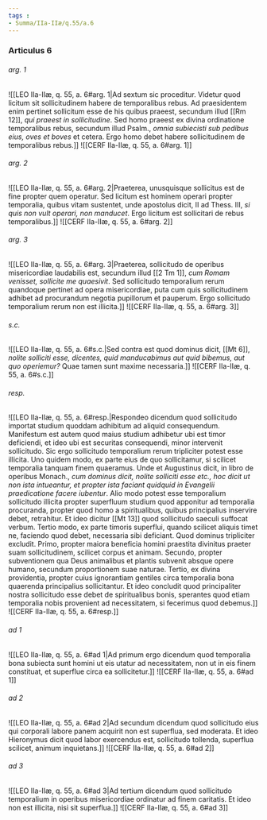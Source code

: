 ```yaml
---
tags : 
- Summa/IIa-IIæ/q.55/a.6
---
```


### Articulus 6

###### arg. 1
![[LEO IIa-IIæ, q. 55, a. 6#arg. 1|Ad sextum sic proceditur. Videtur quod licitum sit sollicitudinem habere de temporalibus rebus. Ad praesidentem enim pertinet sollicitum esse de his quibus praeest, secundum illud [[Rm 12]], *qui praeest in sollicitudine*. Sed homo praeest ex divina ordinatione temporalibus rebus, secundum illud Psalm., *omnia subiecisti sub pedibus eius, oves et boves* et cetera. Ergo homo debet habere sollicitudinem de temporalibus rebus.]]
![[CERF IIa-IIæ, q. 55, a. 6#arg. 1]]

###### arg. 2
![[LEO IIa-IIæ, q. 55, a. 6#arg. 2|Praeterea, unusquisque sollicitus est de fine propter quem operatur. Sed licitum est hominem operari propter temporalia, quibus vitam sustentet, unde apostolus dicit, II ad Thess. III, *si quis non vult operari, non manducet*. Ergo licitum est sollicitari de rebus temporalibus.]]
![[CERF IIa-IIæ, q. 55, a. 6#arg. 2]]

###### arg. 3
![[LEO IIa-IIæ, q. 55, a. 6#arg. 3|Praeterea, sollicitudo de operibus misericordiae laudabilis est, secundum illud [[2 Tm 1]], *cum Romam venisset, sollicite me quaesivit*. Sed sollicitudo temporalium rerum quandoque pertinet ad opera misericordiae, puta cum quis sollicitudinem adhibet ad procurandum negotia pupillorum et pauperum. Ergo sollicitudo temporalium rerum non est illicita.]]
![[CERF IIa-IIæ, q. 55, a. 6#arg. 3]]

###### s.c.
![[LEO IIa-IIæ, q. 55, a. 6#s.c.|Sed contra est quod dominus dicit, [[Mt 6]], *nolite solliciti esse, dicentes, quid manducabimus aut quid bibemus, aut quo operiemur?* Quae tamen sunt maxime necessaria.]]
![[CERF IIa-IIæ, q. 55, a. 6#s.c.]]

###### resp.
![[LEO IIa-IIæ, q. 55, a. 6#resp.|Respondeo dicendum quod sollicitudo importat studium quoddam adhibitum ad aliquid consequendum. Manifestum est autem quod maius studium adhibetur ubi est timor deficiendi, et ideo ubi est securitas consequendi, minor intervenit sollicitudo. Sic ergo sollicitudo temporalium rerum tripliciter potest esse illicita. Uno quidem modo, ex parte eius de quo sollicitamur, si scilicet temporalia tanquam finem quaeramus. Unde et Augustinus dicit, in libro de operibus Monach., *cum dominus dicit, nolite solliciti esse etc., hoc dicit ut non ista intueantur, et propter ista faciant quidquid in Evangelii praedicatione facere iubentur*. Alio modo potest esse temporalium sollicitudo illicita propter superfluum studium quod apponitur ad temporalia procuranda, propter quod homo a spiritualibus, quibus principalius inservire debet, retrahitur. Et ideo dicitur [[Mt 13]] quod sollicitudo saeculi suffocat verbum. Tertio modo, ex parte timoris superflui, quando scilicet aliquis timet ne, faciendo quod debet, necessaria sibi deficiant. Quod dominus tripliciter excludit. Primo, propter maiora beneficia homini praestita divinitus praeter suam sollicitudinem, scilicet corpus et animam. Secundo, propter subventionem qua Deus animalibus et plantis subvenit absque opere humano, secundum proportionem suae naturae. Tertio, ex divina providentia, propter cuius ignorantiam gentiles circa temporalia bona quaerenda principalius sollicitantur. Et ideo concludit quod principaliter nostra sollicitudo esse debet de spiritualibus bonis, sperantes quod etiam temporalia nobis provenient ad necessitatem, si fecerimus quod debemus.]]
![[CERF IIa-IIæ, q. 55, a. 6#resp.]]

###### ad 1
![[LEO IIa-IIæ, q. 55, a. 6#ad 1|Ad primum ergo dicendum quod temporalia bona subiecta sunt homini ut eis utatur ad necessitatem, non ut in eis finem constituat, et superflue circa ea sollicitetur.]]
![[CERF IIa-IIæ, q. 55, a. 6#ad 1]]

###### ad 2
![[LEO IIa-IIæ, q. 55, a. 6#ad 2|Ad secundum dicendum quod sollicitudo eius qui corporali labore panem acquirit non est superflua, sed moderata. Et ideo Hieronymus dicit quod labor exercendus est, sollicitudo tollenda, superflua scilicet, animum inquietans.]]
![[CERF IIa-IIæ, q. 55, a. 6#ad 2]]

###### ad 3
![[LEO IIa-IIæ, q. 55, a. 6#ad 3|Ad tertium dicendum quod sollicitudo temporalium in operibus misericordiae ordinatur ad finem caritatis. Et ideo non est illicita, nisi sit superflua.]]
![[CERF IIa-IIæ, q. 55, a. 6#ad 3]]

